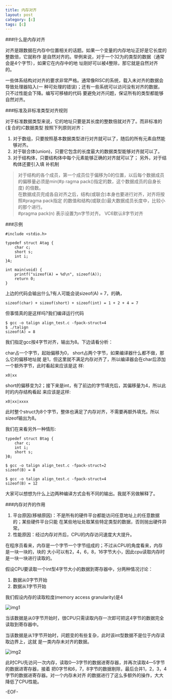 ```yaml
---
title: 内存对齐
layout: post
category: [c]
tags: [c]
---
```


###什么是内存对齐

对齐是跟数据在内存中位置相关的话题。如果一个变量的内存地址正好是它长度的整数倍，它就称作
是自然对齐的。举例来说，对于一个32为的类型的数据（通常会是4个字节），如果它在内存中的地
址刚好可以被4整除，那它就是自然对齐的。  

一些体系结构对对齐的要求非常严格。通常像RISC的系统，载入未对齐的数据会导致处理器陷入(一
种可处理的错误)；还有一些系统可以访问没有对齐的数据，只不过性能会下降。编写可移植的代码
要避免对齐问题，保证所有的类型都能够自然对齐。  

###标准及非标准类型对齐规则

对于标准数据类型来说，它的地址只要是其长度的整数倍就对齐了。而非标准的(复合的)C数据类型
按照下列原则对齐：  
1. 对于数组，只要按照基本数据类型进行对齐就可以了，随后的所有元素自然能够对齐。  
2. 对于联合体(union)，只要它包含的长度最大的数据类型能够对齐就可以了。  
3. 对于结构体，只要结构体中每个元素能够正确的对齐就可以了； 另外，对于结构体还要引入填
补机制  

> 对于结构的各个成员，第一个成员位于偏移为0的位置，以后每个数据成员的偏移量必须是min(#p
ragma pack()指定的数，这个数据成员的自身长度) 的倍数。  
> 在数据成员完成各自对齐之后，结构(或联合)本身也要进行对齐，对齐将按照#pragma pack指定
的数值和结构(或联合)最大数据成员长度中，比较小的那个进行。  
> #pragma pack(n) 表示设置为n字节对齐。 VC6默认8字节对齐  

###示例

	#include <stdio.h>

    typedef struct Atag {
        char c;
        short s;
        int i;
    }A;

	int main(void) {
		printf("sizeof(A) = %d\n", sizeof(A));
		return 0;
	}  

上边的代码会输出什么?有人可能会说sizeof(A) = 7，的确，  
	
	sizeof(char) + sizeof(short) + sizeof(int) = 1 + 2 + 4 = 7  

但事情真的是这样吗?我们编译运行代码  

	$ gcc -o talign align_test.c -fpack-struct=4
	$ ./talign
	sizeof(A) = 8  

我们指定gcc按4字节对齐，输出为8。下边请看分析：  

char占一个字节，起始偏移为0， short占两个字节，如果编译器什么都不做，那么它的偏移地址就
是1，但这里就不满足内存对齐了，所以编译器会在char后添加一个额外字节，此时看起来应该是这
样: 
  
	x0|xx  

short的偏移变为2；接下来是int，有了前边的字节填充后，其偏移量为4，所以此时的内存结构看起
来应该是这样:  

	x0|xx|xxxx  

此时整个struct为8个字节，整体也满足了内存对齐，不需要再额外填充。所以sizeof输出为8。  

我们在来看另外一种情形:  

	typedef struct Btag {
		char c;
		int i;
		short s;
	}B;  

	$ gcc -o talign align_test.c -fpack-struct=2
	sizeof(B) = 8
	
	$ gcc -o talign align_test.c -fpack-struct=4
	sizeof(B) = 12  

大家可以想想为什么上边两种编译方式会有不同的输出。我就不另做解释了。  

###内存对齐的作用

1. 平台原因(移植原因)：不是所有的硬件平台都能访问任意地址上的任意数据的；某些硬件平台只能
在某些地址处取某些特定类型的数据，否则抛出硬件异常。
2. 性能原因：经过内存对齐后，CPU的内存访问速度大大提升。  

在程序员看来，内存是一个字节一个字节组成的；不过从CPU的角度看来，内存是一块一块的，块的
大小可以有2，4，6，8，16字节大小，因此cpu读取内存时是一块一块进行读取的。  

假设CPU要读取一个int型4字节大小的数据到寄存器中，分两种情况讨论：  

1. 数据从0字节开始
2. 数据从1字节开始

我们假设内存的读取粒度(memory access granularity)是4  

![img1](https://raw.github.com/yuxingfirst/yuxingfirst.github.io/master/_images/linux-kernel/align-1.jpg)

当该数据是从0字节开始时，很CPU只需读取内存一次即可把这4字节的数据完全读取到寄存器中。  

当该数据是从1字节开始时，问题变的有些复杂，此时该int型数据不是位于内存读取边界上，这就
是一类内存未对齐的数据。  

![img2](https://raw.github.com/yuxingfirst/yuxingfirst.github.io/master/_images/linux-kernel/align-2.jpg)

此时CPU先访问一次内存，读取0—3字节的数据进寄存器，并再次读取4—5字节的数据进寄存器，接着
把0字节和6，7，8字节的数据剔除，最后合并1，2，3，4字节的数据进寄存器。对一个内存未对齐
的数据进行了这么多额外的操作，大大降低了CPU性能。  

-EOF-























